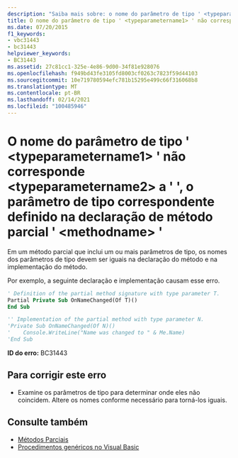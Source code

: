 ```yaml
---
description: "Saiba mais sobre: o nome do parâmetro de tipo ' <typeparametername1> ' não corresponde <typeparametername2> a ' ', o parâmetro de tipo correspondente definido na declaração de método parcial ' <methodname> '"
title: O nome do parâmetro de tipo ' <typeparametername1> ' não corresponde <typeparametername2> a ' ', o parâmetro de tipo correspondente definido na declaração de método parcial ' <methodname> '
ms.date: 07/20/2015
f1_keywords:
- vbc31443
- bc31443
helpviewer_keywords:
- BC31443
ms.assetid: 27c81cc1-325e-4e86-9d00-34f81e928076
ms.openlocfilehash: f949bd43fe3105fd8003cf0263c7823f59d44103
ms.sourcegitcommit: 10e719780594efc781b15295e499c66f316068b8
ms.translationtype: MT
ms.contentlocale: pt-BR
ms.lasthandoff: 02/14/2021
ms.locfileid: "100485946"
---
```

# <a name="name-of-type-parameter-typeparametername1-does-not-match-typeparametername2-the-corresponding-type-parameter-defined-on-the-partial-method-declaration-methodname"></a>O nome do parâmetro de tipo ' \<typeparametername1> ' não corresponde \<typeparametername2> a ' ', o parâmetro de tipo correspondente definido na declaração de método parcial ' \<methodname> '

Em um método parcial que inclui um ou mais parâmetros de tipo, os nomes dos parâmetros de tipo devem ser iguais na declaração do método e na implementação do método.  
  
 Por exemplo, a seguinte declaração e implementação causam esse erro.  
  
```vb  
' Definition of the partial method signature with type parameter T.  
Partial Private Sub OnNameChanged(Of T)()  
End Sub  
```  
  
```vb  
'' Implementation of the partial method with type parameter N.  
'Private Sub OnNameChanged(Of N)()  
'    Console.WriteLine("Name was changed to " & Me.Name)  
'End Sub  
```  
  
 **ID do erro:** BC31443  
  
## <a name="to-correct-this-error"></a>Para corrigir este erro  
  
- Examine os parâmetros de tipo para determinar onde eles não coincidem. Altere os nomes conforme necessário para torná-los iguais.  
  
## <a name="see-also"></a>Consulte também

- [Métodos Parciais](../programming-guide/language-features/procedures/partial-methods.md)
- [Procedimentos genéricos no Visual Basic](../programming-guide/language-features/data-types/generic-procedures.md)
